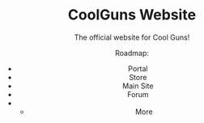 <div align="center">

# CoolGuns Website
The official website for Cool Guns!

Roadmap:
- Portal
- Store
- Main Site
- Forum
- + More
</div>
